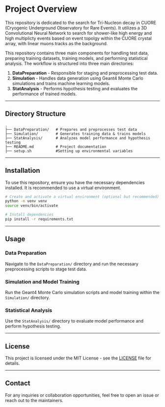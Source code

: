 # Project Overview
This repository is dedicated to the search for Tri-Nucleon decay in CUORE (Cryogenic Underground Observatory for Rare Events). It utilizes a 3D Convolutional Neural Network to search for shower-like high energy and high multiplicty events based on event topolgy within the CUORE crystal array, with linear muons tracks as the background.

This repository contains three main components for handling test data, preparing training datasets, training models, and performing statistical analysis. The workflow is structured into three main directories:

1. **DataPreparation** - Responsible for staging and preprocessing test data.
2. **Simulation** - Handles data generation using Geant4 Monte Carlo simulations and trains machine learning models.
3. **StatAnalysis** - Performs hypothesis testing and evaluates the performance of trained models.

---

## Directory Structure

```
.
├── DataPreparation/   # Prepares and preprocesses test data
├── Simulation/        # Generates training data & trains models
├── StatAnalysis/      # Analyzes model performance and hypothesis testing
├── README.md          # Project documentation
├── setup.sh           #Setting up environmental variables  
```

---

## Installation

To use this repository, ensure you have the necessary dependencies installed. It is recommended to use a virtual environment.

```bash
# Create and activate a virtual environment (optional but recommended)
python -m venv venv
source venv/bin/activate

# Install dependencies
pip install -r requirements.txt
```

---

## Usage

### Data Preparation
Navigate to the `DataPreparation/` directory and run the necessary preprocessing scripts to stage test data.

### Simulation and Model Training
Run the Geant4 Monte Carlo simulation scripts and model training within the `Simulation/` directory.

### Statistical Analysis
Use the `StatAnalysis/` directory to evaluate model performance and perform hypothesis testing.

---

## License

This project is licensed under the MIT License - see the [LICENSE](LICENSE) file for details.

---

## Contact

For any inquiries or collaboration opportunities, feel free to open an issue or reach out to the maintainers.

